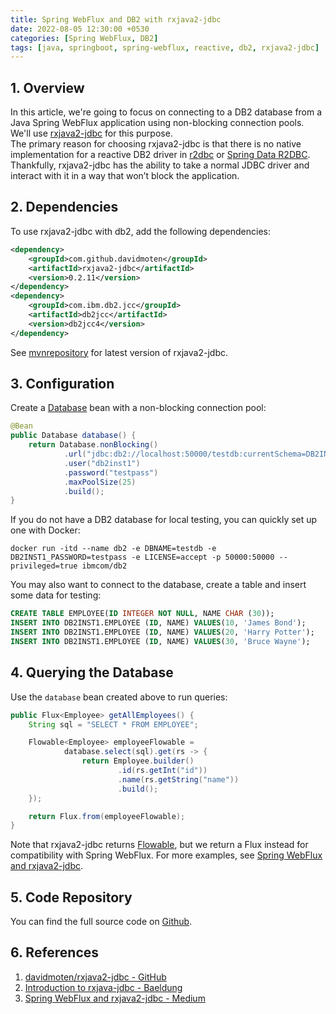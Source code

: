 ```yaml
---
title: Spring WebFlux and DB2 with rxjava2-jdbc
date: 2022-08-05 12:30:00 +0530
categories: [Spring WebFlux, DB2]
tags: [java, springboot, spring-webflux, reactive, db2, rxjava2-jdbc]
---
```


## 1. Overview

In this article, we're going to focus on connecting to a DB2 database from a Java Spring WebFlux application using non-blocking connection pools. We'll use [rxjava2-jdbc](https://github.com/davidmoten/rxjava2-jdbc) for this purpose.  
The primary reason for choosing rxjava2-jdbc is that there is no native implementation for a reactive DB2 driver in [r2dbc](https://r2dbc.io/drivers/) or [Spring Data R2DBC](https://spring.io/projects/spring-data-r2dbc). Thankfully, rxjava2-jdbc has the ability to take a normal JDBC driver and interact with it in a way that won’t block the application.  

## 2. Dependencies

To use rxjava2-jdbc with db2, add the following dependencies:
```xml
<dependency>
    <groupId>com.github.davidmoten</groupId>
    <artifactId>rxjava2-jdbc</artifactId>
    <version>0.2.11</version>
</dependency>
<dependency>
    <groupId>com.ibm.db2.jcc</groupId>
    <artifactId>db2jcc</artifactId>
    <version>db2jcc4</version>
</dependency>
```
See [mvnrepository](https://mvnrepository.com/artifact/com.github.davidmoten/rxjava2-jdbc) for latest version of rxjava2-jdbc.

## 3. Configuration

Create a [Database](https://github.com/davidmoten/rxjava2-jdbc/blob/master/rxjava2-jdbc/src/main/java/org/davidmoten/rx/jdbc/Database.java) bean with a non-blocking connection pool:
```java
@Bean
public Database database() {
    return Database.nonBlocking()
            .url("jdbc:db2://localhost:50000/testdb:currentSchema=DB2INST1;")
            .user("db2inst1")
            .password("testpass")
            .maxPoolSize(25)
            .build();
}
```
If you do not have a DB2 database for local testing, you can quickly set up one with Docker:
```console
docker run -itd --name db2 -e DBNAME=testdb -e DB2INST1_PASSWORD=testpass -e LICENSE=accept -p 50000:50000 --privileged=true ibmcom/db2
```
You may also want to connect to the database, create a table and insert some data for testing:
```sql
CREATE TABLE EMPLOYEE(ID INTEGER NOT NULL, NAME CHAR (30));
INSERT INTO DB2INST1.EMPLOYEE (ID, NAME) VALUES(10, 'James Bond');     
INSERT INTO DB2INST1.EMPLOYEE (ID, NAME) VALUES(20, 'Harry Potter');     
INSERT INTO DB2INST1.EMPLOYEE (ID, NAME) VALUES(30, 'Bruce Wayne');
```

## 4. Querying the Database

Use the `database` bean created above to run queries:
```java
public Flux<Employee> getAllEmployees() {
    String sql = "SELECT * FROM EMPLOYEE";

    Flowable<Employee> employeeFlowable = 
            database.select(sql).get(rs -> {
                return Employee.builder()
                        .id(rs.getInt("id"))
                        .name(rs.getString("name"))
                        .build();
    });

    return Flux.from(employeeFlowable);
}
```
Note that rxjava2-jdbc returns [Flowable](http://reactivex.io/RxJava/3.x/javadoc/io/reactivex/rxjava3/core/Flowable.html), but we return a Flux instead for compatibility with Spring WebFlux. For more examples, see [Spring WebFlux and rxjava2-jdbc](https://medium.com/netifi/spring-webflux-and-rxjava2-jdbc-83a94e71ba04).

## 5. Code Repository

You can find the full source code on [Github](https://github.com/rai-sandeep/java-reactive-api).

## 6. References

1. [davidmoten/rxjava2-jdbc - GitHub](https://github.com/davidmoten/rxjava2-jdbc)
2. [Introduction to rxjava-jdbc - Baeldung](https://www.baeldung.com/rx-java)
3. [Spring WebFlux and rxjava2-jdbc - Medium](https://medium.com/netifi/spring-webflux-and-rxjava2-jdbc-83a94e71ba04)
